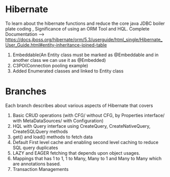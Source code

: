 # Hibernate
To learn about the hibernate functions and reduce the core java JDBC boiler plate coding , Significance of using an ORM Tool and HQL.
Complete Documentation --> https://docs.jboss.org/hibernate/orm/5.3/userguide/html_single/Hibernate_User_Guide.html#entity-inheritance-joined-table

1. Embeddable(An Entity class must be marked as @Embeddable and in another class we can use it as @Embedded)
2. C3PO(Connection pooling example)
3. Added Enumerated classes and linked to Entity class

# Branches

Each branch describes about various aspects of Hibernate that covers

1. Basic CRUD operations (with CFG/ without CFG, by Properties interface/ with MetaDataSources/ with Configuration)
2. HQL with Query interface using CreateQuery, CreateNativeQuery, CreateSQLQuery methods
3. get() and load() methods to fetch data
4. Default First level cache and enabling second level caching to reduce SQL query duplicates
5. LAZY and EAGER fetching that depends upon object usages. 
6. Mappings that has 1 to 1, 1 to Many, Many to 1 and Many to Many which are annotations based.
7. Transaction Managements
